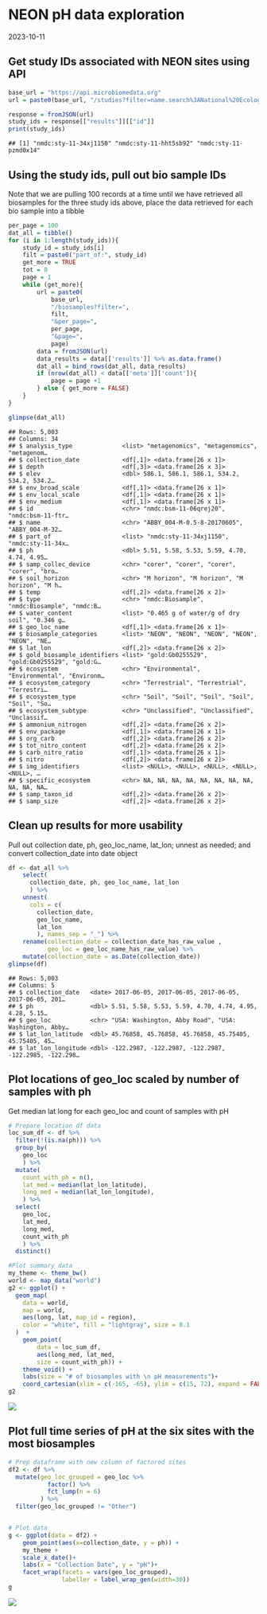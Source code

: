 NEON pH data exploration
================
2023-10-11

## Get study IDs associated with NEON sites using API

``` r
base_url = "https://api.microbiomedata.org"
url = paste0(base_url, "/studies?filter=name.search%3ANational%20Ecological%20Observatory%20Network&per_page=50")

response = fromJSON(url)
study_ids = response[["results"]][["id"]]
print(study_ids)
```

    ## [1] "nmdc:sty-11-34xj1150" "nmdc:sty-11-hht5sb92" "nmdc:sty-11-pzmd0x14"

## Using the study ids, pull out bio sample IDs

Note that we are pulling 100 records at a time until we have retrieved
all biosamples for the three study ids above, place the data retrieved
for each bio sample into a tibble

``` r
per_page = 100
dat_all = tibble()
for (i in 1:length(study_ids)){
    study_id = study_ids[i]
    filt = paste0("part_of:", study_id)
    get_more = TRUE
    tot = 0
    page = 1
    while (get_more){
        url = paste0(
            base_url, 
            "/biosamples?filter=", 
            filt,
            "&per_page=",
            per_page,
            "&page=",
            page)
        data = fromJSON(url)
        data_results = data[['results']] %>% as.data.frame()
        dat_all = bind_rows(dat_all, data_results)
        if (nrow(dat_all) < data[['meta']]['count']){
            page = page +1
        } else { get_more = FALSE}
    }
}

glimpse(dat_all)
```

    ## Rows: 5,003
    ## Columns: 34
    ## $ analysis_type              <list> "metagenomics", "metagenomics", "metagenom…
    ## $ collection_date            <df[,1]> <data.frame[26 x 1]>
    ## $ depth                      <df[,3]> <data.frame[26 x 3]>
    ## $ elev                       <dbl> 586.1, 586.1, 586.1, 534.2, 534.2, 534.2…
    ## $ env_broad_scale            <df[,1]> <data.frame[26 x 1]>
    ## $ env_local_scale            <df[,1]> <data.frame[26 x 1]>
    ## $ env_medium                 <df[,1]> <data.frame[26 x 1]>
    ## $ id                         <chr> "nmdc:bsm-11-06qrej20", "nmdc:bsm-11-ftr…
    ## $ name                       <chr> "ABBY_004-M-0.5-8-20170605", "ABBY_004-M-32…
    ## $ part_of                    <list> "nmdc:sty-11-34xj1150", "nmdc:sty-11-34x…
    ## $ ph                         <dbl> 5.51, 5.58, 5.53, 5.59, 4.70, 4.74, 4.95…
    ## $ samp_collec_device         <chr> "corer", "corer", "corer", "corer", "bro…
    ## $ soil_horizon               <chr> "M horizon", "M horizon", "M horizon", "M h…
    ## $ temp                       <df[,2]> <data.frame[26 x 2]>
    ## $ type                       <chr> "nmdc:Biosample", "nmdc:Biosample", "nmdc:B…
    ## $ water_content              <list> "0.465 g of water/g of dry soil", "0.346 g…
    ## $ geo_loc_name               <df[,1]> <data.frame[26 x 1]>
    ## $ biosample_categories       <list> "NEON", "NEON", "NEON", "NEON", "NEON", "NE…
    ## $ lat_lon                    <df[,2]> <data.frame[26 x 2]>
    ## $ gold_biosample_identifiers <list> "gold:Gb0255529", "gold:Gb0255529", "gold:G…
    ## $ ecosystem                  <chr> "Environmental", "Environmental", "Environm…
    ## $ ecosystem_category         <chr> "Terrestrial", "Terrestrial", "Terrestri…
    ## $ ecosystem_type             <chr> "Soil", "Soil", "Soil", "Soil", "Soil", "So…
    ## $ ecosystem_subtype          <chr> "Unclassified", "Unclassified", "Unclassif…
    ## $ ammonium_nitrogen          <df[,2]> <data.frame[26 x 2]>
    ## $ env_package                <df[,1]> <data.frame[26 x 1]>
    ## $ org_carb                   <df[,2]> <data.frame[26 x 2]>
    ## $ tot_nitro_content          <df[,2]> <data.frame[26 x 2]>
    ## $ carb_nitro_ratio           <df[,1]> <data.frame[26 x 1]>
    ## $ nitro                      <df[,2]> <data.frame[26 x 2]>
    ## $ img_identifiers            <list> <NULL>, <NULL>, <NULL>, <NULL>, <NULL>, …
    ## $ specific_ecosystem         <chr> NA, NA, NA, NA, NA, NA, NA, NA, NA, NA, NA…
    ## $ samp_taxon_id              <df[,2]> <data.frame[26 x 2]>
    ## $ samp_size                  <df[,2]> <data.frame[26 x 2]>

## Clean up results for more usability

Pull out collection date, ph, geo_loc_name, lat_lon; unnest as needed;
and convert collection_date into date object

``` r
df <- dat_all %>%
    select(
      collection_date, ph, geo_loc_name, lat_lon
      ) %>%
    unnest(
      cols = c(
        collection_date, 
        geo_loc_name,
        lat_lon
        ), names_sep = "_") %>%
    rename(collection_date = collection_date_has_raw_value ,
           geo_loc = geo_loc_name_has_raw_value) %>%
    mutate(collection_date = as.Date(collection_date))
glimpse(df)
```

    ## Rows: 5,003
    ## Columns: 5
    ## $ collection_date   <date> 2017-06-05, 2017-06-05, 2017-06-05, 2017-06-05, 201…
    ## $ ph                <dbl> 5.51, 5.58, 5.53, 5.59, 4.70, 4.74, 4.95, 4.28, 5.15…
    ## $ geo_loc           <chr> "USA: Washington, Abby Road", "USA: Washington, Abby…
    ## $ lat_lon_latitude  <dbl> 45.76858, 45.76858, 45.76858, 45.75405, 45.75405, 45…
    ## $ lat_lon_longitude <dbl> -122.2987, -122.2987, -122.2987, -122.2985, -122.298…

## Plot locations of geo_loc scaled by number of samples with ph

Get median lat long for each geo_loc and count of samples with pH

``` r
# Prepare location df data
loc_sum_df <- df %>%
  filter(!(is.na(ph))) %>%
  group_by(
    geo_loc
    ) %>%
  mutate(
    count_with_ph = n(),
    lat_med = median(lat_lon_latitude),
    long_med = median(lat_lon_longitude),
    ) %>%
  select(
    geo_loc, 
    lat_med,
    long_med,
    count_with_ph
    ) %>%
  distinct()

#Plot summary data
my_theme <- theme_bw()
world <- map_data("world")
g2 <- ggplot() +
  geom_map(
    data = world, 
    map = world,
    aes(long, lat, map_id = region),
    color = "white", fill = "lightgray", size = 0.1
  )  +
    geom_point(
        data = loc_sum_df,
        aes(long_med, lat_med,
        size = count_with_ph)) +
    theme_void() +
    labs(size = "# of biosamples with \n pH measurements")+
    coord_cartesian(xlim = c(-165, -65), ylim = c(15, 72), expand = FALSE)
g2
```

![](NEON_data_exploration_files/figure-gfm/unnamed-chunk-4-1.png)<!-- -->

## Plot full time series of pH at the six sites with the most biosamples

``` r
# Prep dataframe with new column of factored sites
df2 <- df %>%
  mutate(geo_loc_grouped = geo_loc %>% 
           factor() %>% 
           fct_lump(n = 6)
         ) %>%
  filter(geo_loc_grouped != "Other")


# Plot data
g <- ggplot(data = df2) +
    geom_point(aes(x=collection_date, y = ph)) +
    my_theme +
    scale_x_date()+
    labs(x = "Collection Date", y = "pH")+
    facet_wrap(facets = vars(geo_loc_grouped),
               labeller = label_wrap_gen(width=30)) 
g
```

![](NEON_data_exploration_files/figure-gfm/unnamed-chunk-5-1.png)<!-- -->
